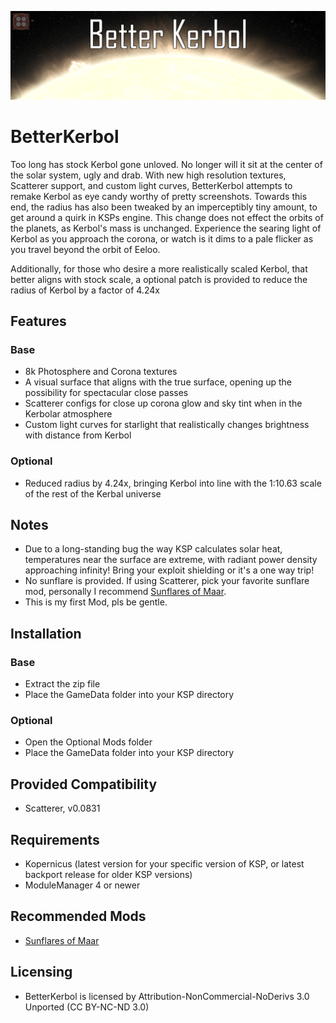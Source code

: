 ![BetterKerbol](Banner/BetterKerbol.png)
# BetterKerbol
Too long has stock Kerbol gone unloved. No longer will it sit at the center of the solar system, ugly and drab. With new high resolution textures, Scatterer support, and custom light curves, BetterKerbol attempts to remake Kerbol as eye candy worthy of pretty screenshots.
Towards this end, the radius has also been tweaked by an imperceptibly tiny amount, to get around a quirk in KSPs engine. This change does not effect the orbits of the planets, as Kerbol's mass is unchanged. Experience the searing light of Kerbol as you approach the corona, or watch is it dims to a pale flicker as you travel beyond the orbit of Eeloo.

Additionally, for those who desire a more realistically scaled Kerbol, that better aligns with stock scale, a optional patch is provided to reduce the radius of Kerbol by a factor of 4.24x

## Features
### Base
* 8k Photosphere and Corona textures
* A visual surface that aligns with the true surface, opening up the possibility for spectacular close passes
* Scatterer configs for close up corona glow and sky tint when in the Kerbolar atmosphere
* Custom light curves for starlight that realistically changes brightness with distance from Kerbol
### Optional
* Reduced radius by 4.24x, bringing Kerbol into line with the 1:10.63 scale of the rest of the Kerbal universe

## Notes
* Due to a long-standing bug the way KSP calculates solar heat, temperatures near the surface are extreme, with radiant power density approaching infinity! Bring your exploit shielding or it's a one way trip!
* No sunflare is provided.  If using Scatterer, pick your favorite sunflare mod, personally I recommend [Sunflares of Maar](https://forum.kerbalspaceprogram.com/index.php?/topic/162775-131-poll-sunflares-of-maar-gpp-bundle-v12-jan-23-2018/).
* This is my first Mod, pls be gentle.

## Installation
### Base
* Extract the zip file
* Place the GameData folder into your KSP directory
### Optional
* Open the Optional Mods folder
* Place the GameData folder into your KSP directory

## Provided Compatibility
* Scatterer, v0.0831

## Requirements
* Kopernicus (latest version for your specific version of KSP, or latest backport release for older KSP versions)
* ModuleManager 4 or newer

## Recommended Mods
* [Sunflares of Maar](https://forum.kerbalspaceprogram.com/index.php?/topic/162775-131-poll-sunflares-of-maar-gpp-bundle-v12-jan-23-2018/)

## Licensing
* BetterKerbol is licensed by Attribution-NonCommercial-NoDerivs 3.0 Unported (CC BY-NC-ND 3.0)